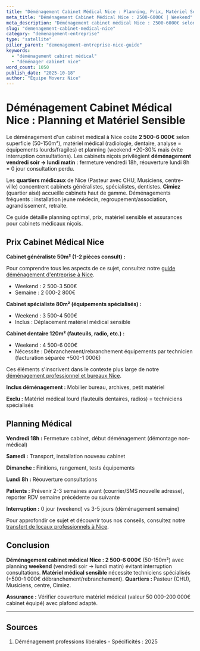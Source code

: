 ```yaml
---
title: "Déménagement Cabinet Médical Nice : Planning, Prix, Matériel Sensible"
meta_title: "Déménagement Cabinet Médical Nice : 2500-6000€ | Weekend"
meta_description: "Déménagement cabinet médical Nice : 2500-6000€ selon taille. Weekend sans interruption patients. Matériel médical sensible. Pasteur, centre. Guide."
slug: "demenagement-cabinet-medical-nice"
category: "demenagement-entreprise"
type: "satellite"
pilier_parent: "demenagement-entreprise-nice-guide"
keywords:
  - "déménagement cabinet médical"
  - "déménager cabinet nice"
word_count: 1050
publish_date: "2025-10-18"
author: "Équipe Moverz Nice"
---
```


# Déménagement Cabinet Médical Nice : Planning et Matériel Sensible

Le déménagement d'un cabinet médical à Nice coûte **2 500-6 000€** selon superficie (50-150m²), matériel médical (radiologie, dentaire, analyse = équipements lourds/fragiles) et planning (weekend +20-30% mais évite interruption consultations). Les cabinets niçois privilégient **déménagement vendredi soir → lundi matin** : fermeture vendredi 18h, réouverture lundi 8h = 0 jour consultation perdu.

Les **quartiers médicaux** de Nice (Pasteur avec CHU, Musiciens, centre-ville) concentrent cabinets généralistes, spécialistes, dentistes. **Cimiez** (quartier aisé) accueille cabinets haut de gamme. Déménagements fréquents : installation jeune médecin, regroupement/association, agrandissement, retraite.

Ce guide détaille planning optimal, prix, matériel sensible et assurances pour cabinets médicaux niçois.

## Prix Cabinet Médical Nice

**Cabinet généraliste 50m² (1-2 pièces consult) :**

Pour comprendre tous les aspects de ce sujet, consultez notre [guide déménagement d'entreprise à Nice](/blog/entreprise/demenagement-entreprise-nice-guide).

- Weekend : 2 500-3 500€
- Semaine : 2 000-2 800€

**Cabinet spécialiste 80m² (équipements spécialisés) :**
- Weekend : 3 500-4 500€
- Inclus : Déplacement matériel médical sensible

**Cabinet dentaire 120m² (fauteuils, radio, etc.) :**
- Weekend : 4 500-6 000€
- Nécessite : Débranchement/rebranchement équipements par technicien (facturation séparée +500-1 000€)


Ces éléments s'inscrivent dans le contexte plus large de notre [déménagement professionnel et bureaux Nice](/blog/entreprise/demenagement-entreprise-nice-guide).

**Inclus déménagement :** Mobilier bureau, archives, petit matériel

**Exclu :** Matériel médical lourd (fauteuils dentaires, radios) = techniciens spécialisés

## Planning Médical

**Vendredi 18h :** Fermeture cabinet, début déménagement (démontage non-médical)

**Samedi :** Transport, installation nouveau cabinet

**Dimanche :** Finitions, rangement, tests équipements

**Lundi 8h :** Réouverture consultations

**Patients :** Prévenir 2-3 semaines avant (courrier/SMS nouvelle adresse), reporter RDV semaine précédente ou suivante

**Interruption :** 0 jour (weekend) vs 3-5 jours (déménagement semaine)


Pour approfondir ce sujet et découvrir tous nos conseils, consultez notre [transfert de locaux professionnels à Nice](/blog/entreprise/demenagement-entreprise-nice-guide).

## Conclusion

**Déménagement cabinet médical Nice : 2 500-6 000€** (50-150m²) avec planning **weekend** (vendredi soir → lundi matin) évitant interruption consultations. **Matériel médical sensible** nécessite techniciens spécialisés (+500-1 000€ débranchement/rebranchement). **Quartiers :** Pasteur (CHU), Musiciens, centre, Cimiez.

**Assurance :** Vérifier couverture matériel médical (valeur 50 000-200 000€ cabinet équipé) avec plafond adapté.

---

## Sources

1. Déménagement professions libérales - Spécificités : 2025


